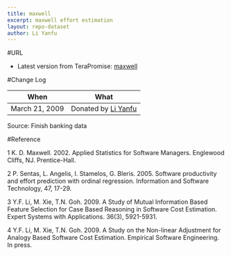```yaml
---
title: maxwell
excerpt: maxwell effort estimation
layout: repo-dataset
author: Li Yanfu
---
```



#URL

  * Latest version from TeraPromise: [maxwell](https://terapromise.csc.ncsu.edu:8443/!/#repo/view/head/effort/other-effort/maxwell)

#Change Log

When | What
---- | ----
   March 21, 2009 | Donated by [Li Yanfu](/repo/people/data-donors/promise3.html)

Source: Finish banking data

#Reference

1 K. D. Maxwell. 2002. Applied Statistics for Software Managers. Englewood Cliffs, NJ. Prentice-Hall.

2 P. Sentas, L. Angelis, I. Stamelos, G. Bleris. 2005. Software productivity and effort prediction with ordinal regression. Information and Software Technology, 47, 17-29.

3 Y.F. Li, M. Xie, T.N. Goh. 2009. A Study of Mutual Information Based Feature Selection for Case Based Reasoning in Software Cost Estimation. Expert Systems with Applications. 36(3), 5921-5931.

4 Y.F. Li, M. Xie, T.N. Goh. 2009. A Study on the Non-linear Adjustment for Analogy Based Software Cost Estimation. Empirical Software Engineering. In press.
